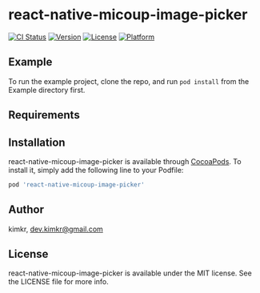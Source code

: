 # react-native-micoup-image-picker

[![CI Status](https://img.shields.io/travis/kimkr/react-native-micoup-image-picker.svg?style=flat)](https://travis-ci.org/kimkr/react-native-micoup-image-picker)
[![Version](https://img.shields.io/cocoapods/v/react-native-micoup-image-picker.svg?style=flat)](https://cocoapods.org/pods/react-native-micoup-image-picker)
[![License](https://img.shields.io/cocoapods/l/react-native-micoup-image-picker.svg?style=flat)](https://cocoapods.org/pods/react-native-micoup-image-picker)
[![Platform](https://img.shields.io/cocoapods/p/react-native-micoup-image-picker.svg?style=flat)](https://cocoapods.org/pods/react-native-micoup-image-picker)

## Example

To run the example project, clone the repo, and run `pod install` from the Example directory first.

## Requirements

## Installation

react-native-micoup-image-picker is available through [CocoaPods](https://cocoapods.org). To install
it, simply add the following line to your Podfile:

```ruby
pod 'react-native-micoup-image-picker'
```

## Author

kimkr, dev.kimkr@gmail.com

## License

react-native-micoup-image-picker is available under the MIT license. See the LICENSE file for more info.
